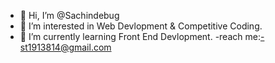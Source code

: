 - 👋 Hi, I’m @Sachindebug
- 👀 I’m interested in Web Devlopment & Competitive Coding.
- 🌱 I’m currently learning Front End Devlopment.
-reach me:-st1913814@gmail.com

<!---
Sachindebug/Sachindebug is a ✨ special ✨ repository because its `README.md` (this file) appears on your GitHub profile.
You can click the Preview link to take a look at your changes.
--->
